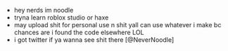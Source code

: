 - hey nerds im noodle
- tryna learn roblox studio or haxe
- may upload shit for personal use n shit yall can use whatever i make bc chances are i found the code elsewhere LOL
- i got twitter if ya wanna see shit there [@NeverNoodle]

<!---
yo mom
--->
